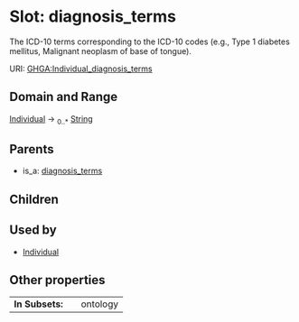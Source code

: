 
# Slot: diagnosis_terms


The ICD-10 terms corresponding to the ICD-10 codes (e.g., Type 1 diabetes mellitus, Malignant neoplasm of base of tongue).

URI: [GHGA:Individual_diagnosis_terms](https://w3id.org/GHGA/Individual_diagnosis_terms)


## Domain and Range

[Individual](Individual.md) &#8594;  <sub>0..\*</sub> [String](types/String.md)

## Parents

 *  is_a: [diagnosis_terms](diagnosis_terms.md)

## Children


## Used by

 * [Individual](Individual.md)

## Other properties

|  |  |  |
| --- | --- | --- |
| **In Subsets:** | | ontology |


